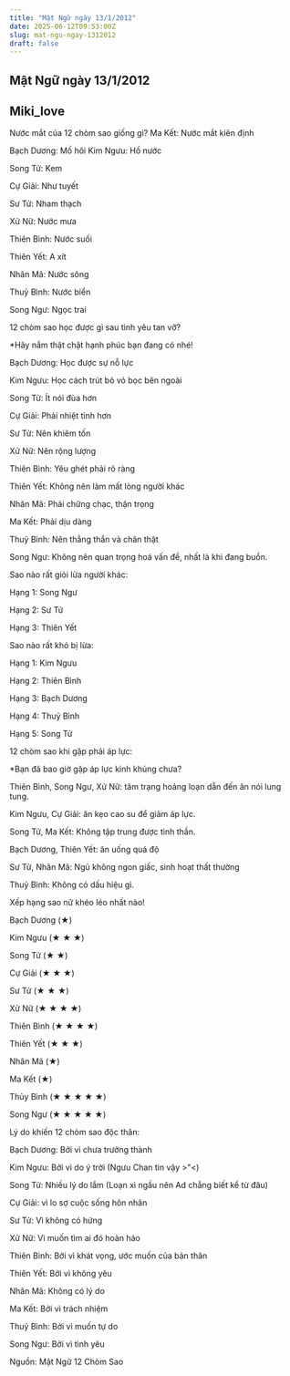 ```yaml
---
title: "Mật Ngữ ngày 13/1/2012"
date: 2025-06-12T09:53:00Z
slug: mat-ngu-ngay-1312012
draft: false
---
```


## Mật Ngữ ngày 13/1/2012

## Miki_love

Nước mắt của 12 chòm sao giống gì?
Ma Kết: Nước mắt kiên định

Bạch Dương: Mồ hôi
Kim Ngưu: Hồ nước

Song Tử: Kem

Cự Giải: Như tuyết

Sư Tử: Nham thạch

Xử Nữ: Nước mưa

Thiên Bình: Nước suối

Thiên Yết: A xít

Nhân Mã: Nước sông

Thuỷ Bình: Nước biển

Song Ngư: Ngọc trai

‎12 chòm sao học được gì sau tình yêu tan vỡ?




*Hãy nắm thật chặt hạnh phúc bạn đang có nhé!

Bạch Dương: Học được sự nỗ lực

Kim Ngưu: Học cách trút bỏ vỏ bọc bên ngoài

Song Tử: Ít nói đùa hơn

Cự Giải: Phải nhiệt tình hơn

Sư Tử: Nên khiêm tốn

Xử Nữ: Nên rộng lượng

Thiên Bình: Yêu ghét phải rõ ràng

Thiên Yết: Không nên làm mất lòng người khác

Nhân Mã: Phải chững chạc, thận trọng

Ma Kết: Phải dịu dàng

Thuỷ Bình: Nên thẳng thắn và chân thật

Song Ngư: Không nên quan trọng hoá vấn đề, nhất là khi đang buồn.

‎Sao nào rất giỏi lừa người khác:





Hạng 1: Song Ngư 

Hạng 2: Sư Tử 

Hạng 3: Thiên Yết 


Sao nào rất khó bị lừa:




Hạng 1: Kim Ngưu 

Hạng 2: Thiên Bình

Hạng 3: Bạch Dương 

Hạng 4: Thuỷ Bình

Hạng 5: Song Tử 

‎12 chòm sao khi gặp phải áp lực:





*Bạn đã bao giờ gặp áp lực kinh khủng chưa?

Thiên Bình, Song Ngư, Xử Nữ: tâm trạng hoảng loạn dẫn đến ăn nói lung tung.

Kim Ngưu, Cự Giải: ăn kẹo cao su để giảm áp lực.

Song Tử, Ma Kết: Không tập trung được tinh thần.

Bạch Dương, Thiên Yết: ăn uống quá độ

Sư Tử, Nhân Mã: Ngủ không ngon giấc, sinh hoạt thất thường

Thuỷ Bình: Không có dấu hiệu gì.

Xếp hạng sao nữ khéo léo nhất nào!





Bạch Dương (★)

Kim Ngưu (★ ★ ★)

Song Tử (★ ★)

Cự Giải (★ ★ ★)

Sư Tử (★ ★ ★)

Xử Nữ (★ ★ ★ ★)

Thiên Bình (★ ★ ★ ★)

Thiên Yết (★ ★ ★)

Nhân Mã (★)

Ma Kết (★)

Thủy Bình (★ ★ ★ ★ ★)

Song Ngư (★ ★ ★ ★ ★)

Lý do khiến 12 chòm sao độc thân:





Bạch Dương: Bởi vì chưa trưởng thành

Kim Ngưu: Bởi vì do ý trời (Ngưu Chan tin vậy >"<)

Song Tử: Nhiều lý do lắm (Loạn xì ngầu nên Ad chẳng biết kể từ đâu)

Cự Giải: vì lo sợ cuộc sống hôn nhân

Sư Tử: Vì không có hứng

Xử Nữ: Vì muốn tìm ai đó hoàn hảo

Thiên Bình: Bởi vì khát vọng, ước muốn của bản thân

Thiên Yết: Bởi vì không yêu

Nhân Mã: Không có lý do

Ma Kết: Bởi vì trách nhiệm

Thuỷ Bình: Bởi vì muốn tự do

Song Ngư: Bởi vì tình yêu

Nguồn: Mật Ngữ 12 Chòm Sao